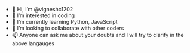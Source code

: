 - 👋 Hi, I’m @vigneshc1202
- 👀 I’m interested in coding
- 🌱 I’m currently learning Python, JavaScript
- 💞️ I’m looking to collaborate with other coders
- 📫 Anyone can ask me about your doubts and I will try to clarify in the above langauges

<!---
vigneshc1202/vigneshc1202 is a ✨ special ✨ repository because its `README.md` (this file) appears on your GitHub profile.
You can click the Preview link to take a look at your changes.
--->
